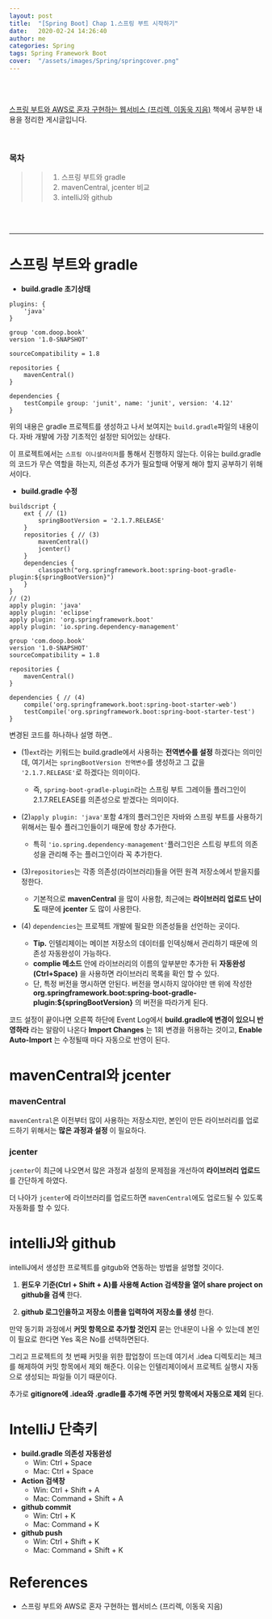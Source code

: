 ```yaml
---
layout: post
title:  "[Spring Boot] Chap 1.스프링 부트 시작하기"
date:   2020-02-24 14:26:40
author: me
categories: Spring
tags: Spring Framework Boot
cover:  "/assets/images/Spring/springcover.png"
---
```


<br />
<br />

[스프링 부트와 AWS로 혼자 구현하는 웹서비스 (프리렉, 이동욱 지음)](https://jojoldu.tistory.com/463) 책에서 공부한 내용을 정리한 게시글입니다.

<br />

### 목차
>> 1. 스프링 부트와 gradle
>> 2. mavenCentral, jcenter 비교 
>> 3. intelliJ와 github



<br />
<br />


<hr />

# 스프링 부트와 gradle

* __build.gradle 초기상태__

```
plugins: {
    'java'
}

group 'com.doop.book'
version '1.0-SNAPSHOT'

sourceCompatibility = 1.8

repositories {
    mavenCentral()
}

dependencies {
    testCompile group: 'junit', name: 'junit', version: '4.12'
}
```

위의 내용은 gradle 프로젝트를 생성하고 나서 보여지는 `build.gradle`파일의 내용이다. 자바 개발에 가장 기초적인 설정만 되어있는 상태다. 

이 프로젝트에서는 `스프링 이니셜라이저`를 통해서 진행하지 않는다. 이유는 build.gradle의 코드가 무슨 역할을 하는지, 의존성 추가가 필요할때 어떻게 해야 할지 공부하기 위해서이다.


* __build.gradle 수정__

```
buildscript {
    ext { // (1)
        springBootVersion = '2.1.7.RELEASE'
    }
    repositories { // (3)
        mavenCentral()
        jcenter()
    }
    dependencies {
        classpath("org.springframework.boot:spring-boot-gradle-plugin:${springBootVersion}")
    }
}
// (2)
apply plugin: 'java'
apply plugin: 'eclipse'
apply plugin: 'org.springframework.boot'
apply plugin: 'io.spring.dependency-management'

group 'com.doop.book'
version '1.0-SNAPSHOT'
sourceCompatibility = 1.8

repositories {
    mavenCentral()
}

dependencies { // (4)
    compile('org.springframework.boot:spring-boot-starter-web')
    testCompile('org.springframework.boot:spring-boot-starter-test')
}
```

변경된 코드를 하나하나 설명 하면..

* (1)`ext`라는 키워드는 build.gradle에서 사용하는 __전역변수를 설정__ 하겠다는 의미인데, 여기서는 `springBootVersion 전역변수`를 생성하고 그 값을 `'2.1.7.RELEASE'`로 하겠다는 의미이다.
  + 즉, `spring-boot-gradle-plugin`라는 스프링 부트 그레이들 플러그인이 2.1.7.RELEASE를 의존성으로 받겠다는 의미이다.

* (2)`apply plugin: 'java'`포함 4개의 플러그인은 자바와 스프링 부트를 사용하기 위해서는 필수 플러그인들이기 때문에 항상 추가한다.
  + 특히 `'io.spring.dependency-management'`플러그인은 스트링 부트의 의존성을 관리해 주는 플러그인이라 꼭 추가한다.

* (3)`repositories`는 각종 의존성(라이브러리)들을 어떤 원격 저장소에서 받을지를 정한다.
  + 기본적으로 __mavenCentral__ 을 많이 사용함, 최근에는 __라이브러리 업로드 난이도__ 때문에 __jcenter__ 도 많이 사용한다.

* (4) `dependencies`는 프로젝트 개발에 필요한 의존성들을 선언하는 곳이다.
  + __Tip.__ 인텔리제이는 메이븐 저장소의 데이터를 인덱싱해서 관리하기 때문에 의존성 자동완성이 가능하다.
  + __complie 메소드__ 안에 라이브러리의 이름의 앞부분만 추가한 뒤 __자동완성(Ctrl+Space)__ 을 사용하면 라이브러리 목록을 확인 할 수 있다. 
  + 단, 특정 버전을 명시하면 안된다. 버전을 명시하지 않아야만 맨 위에 작성한 __org.springframework.boot:spring-boot-gradle-plugin:${springBootVersion}__ 의 버전을 따라가게 된다.

코드 설정이 끝이나면 오른쪽 하단에 Event Log에서 __build.gradle에 변경이 있으니 반영하라__ 라는
알람이 나온다 __Import Changes__ 는 1회 변경을 허용하는 것이고, __Enable Auto-Import__ 는 수정될때 마다 자동으로 반영이 된다.

# mavenCentral와 jcenter
### mavenCentral
`mavenCentral`은 이전부터 많이 사용하는 저장소지만, 본인이 만든 라이브러리를 업로드하기 위해서는 __많은 과정과 설정__ 이 필요하다.

### jcenter
`jcenter`이 최근에 나오면서 많은 과정과 설정의 문제점을 개선하여 __라이브러리 업로드__ 를 간단하게 하였다. 

더 나아가 `jcenter`에 라이브러리를 업로드하면 `mavenCentral`에도 업로드될 수 있도록 자동화를 할 수 있다.


# intelliJ와 github 
intelliJ에서 생성한 프로젝트를 gitgub와 연동하는 방법을 설명할 것이다. 

1. __윈도우 기준(Ctrl + Shift + A)를 사용해 Action 검색창을 열어 share project on github을 검색__ 한다.

2. __github 로그인을하고 저장소 이름을 입력하여 저장소를 생성__ 한다. 

만약 동기화 과정에서 __커밋 항목으로 추가할 것인지__ 묻는 안내문이 나올 수 있는데 본인이 필요로 한다면 Yes 혹은 No를 선택하면된다. 

그리고 프로젝트의 첫 번째 커밋을 위한 팝업창이 뜨는데 여기서 .idea 디렉토리는 체크를 해제하여 커밋 항목에서 제외 해준다. 이유는 인텔리제이에서 프로젝트 실행시 자동으로 생성되는 파일들 이기 때문이다.

추가로 __gitignore에 .idea와 .gradle를 추가해 주면 커밋 항목에서 자동으로 제외__ 된다.


# IntelliJ 단축키
* __build.gradle 의존성 자동완성__
  + Win: Ctrl + Space
  + Mac: Ctrl + Space
* __Action 검색창__
  + Win: Ctrl + Shift + A
  + Mac: Command + Shift + A
* __github commit__
  + Win: Ctrl + K
  + Mac: Command + K
* __github push__
  + Win: Ctrl + Shift + K
  + Mac: Command + Shift + K

# References
* 스프링 부트와 AWS로 혼자 구현하는 웹서비스 (프리렉, 이동욱 지음)
